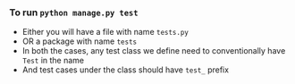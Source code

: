 ### To run `python manage.py test`

- Either you will have a file with name `tests.py`
- OR a package with name `tests`
- In both the cases, any test class we define need to conventionally have `Test`
in the name
- And test cases under the class should have `test_` prefix